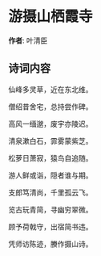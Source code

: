 # 游摄山栖霞寺

**作者**: 叶清臣

## 诗词内容

仙峰多灵草，近在东北维。

僧绍昔舍宅，总持尝作碑。

高风一缅邈，废宇亦陵迟。

清泉漱白石，霏雾蒙紫芝。

松萝日萧寂，猿鸟自追随。

游人鲜或诣，隠者谁与期。

支郎笃清尚，千里孤云飞。

览古玩青简，寻幽穷翠微。

顾予荷戟守，出宿简书违。

凭师访陈迹，賸作摄山诗。

